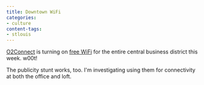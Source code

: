 ```yaml
---
title: Downtown WiFi
categories:
- culture
content-tags:
- stlouis
---
```


[O2Connect][1] is turning on [free WiFi][2] for the entire central business district this week.  w00t!

   [1]: http://www.o2connect.net/
   [2]: http://www.stltoday.com/stltoday/business/stories.nsf/Business/5D7787B30511E4FA86256D6D00153C74?OpenDocument&Headline=St.+Louis+jumps+on+high-tech+bandwagon+with+WiFi

The publicity stunt works, too.  I'm investigating using them for connectivity at both the office and loft.
